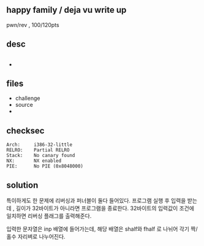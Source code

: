 happy family / deja vu write up
---------------
pwn/rev , 100/120pts

desc 
---------------
```

```

- 

files 
---------------

- challenge 
- source
- 
checksec 
---------------
    Arch:     i386-32-little
    RELRO:    Partial RELRO
    Stack:    No canary found
    NX:       NX enabled
    PIE:      No PIE (0x8048000)
solution 
---------------
특이하게도 한 문제에 리버싱과 퍼너블이 둘다 들어있다.
프로그램 실행 후 입력을 받는데 , 길이가 32바이트가 아니라면 프로그램을 종료한다. 
32바이트의 입력값이 조건에 일치하면 리버싱 플래그를 출력해준다. 

입력한 문자열은 inp 배열에 들어가는데, 해당 배열은 shalf와 fhalf 로 나뉘어 각기 짝/홀수 자리벼로 나누어진다.



